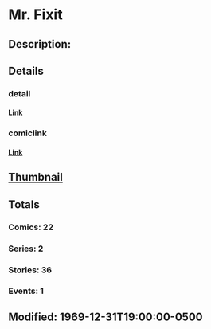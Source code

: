 # Mr. Fixit
## Description: 
## Details
### detail
#### [Link](http://marvel.com/characters/1526/mr_fixit?utm_campaign=apiRef&utm_source=225578a89fc76f3d20fbffda5d17a88d)
### comiclink
#### [Link](http://marvel.com/comics/characters/1009460/mr_fixit?utm_campaign=apiRef&utm_source=225578a89fc76f3d20fbffda5d17a88d)
## [Thumbnail](http://i.annihil.us/u/prod/marvel/i/mg/b/40/image_not_available.jpg)
## Totals
### Comics: 22
### Series: 2
### Stories: 36
### Events: 1
## Modified: 1969-12-31T19:00:00-0500